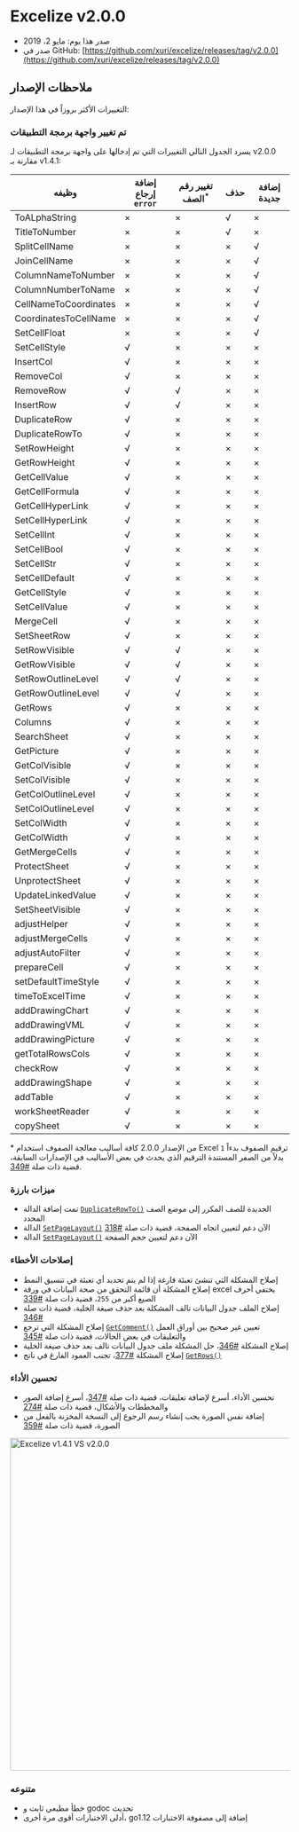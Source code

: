 # Excelize v2.0.0

* صدر هذا يوم: مايو 2، 2019
* صدر في GitHub: [https://github.com/xuri/excelize/releases/tag/v2.0.0](https://github.com/xuri/excelize/releases/tag/v2.0.0)

## ملاحظات الإصدار

التغييرات الأكثر بروزاً في هذا الإصدار:

### تم تغيير واجهة برمجة التطبيقات

يسرد الجدول التالي التغييرات التي تم إدخالها على واجهة برمجة التطبيقات لـ v2.0.0 مقارنة بـ v1.4.1:

|وظيفه|إضافة إرجاع `error`|تغيير رقم الصف<sup>\*</sup>|حذف|إضافة جديدة|
|---|---|---|---|---|
|ToALphaString|&times;|&times;|&radic;|&times;|
|TitleToNumber|&times;|&times;|&radic;|&times;|
|SplitCellName|&times;|&times;|&times;|&radic;|
|JoinCellName|&times;|&times;|&times;|&radic;|
|ColumnNameToNumber|&times;|&times;|&times;|&radic;|
|ColumnNumberToName|&times;|&times;|&times;|&radic;|
|CellNameToCoordinates|&times;|&times;|&times;|&radic;|
|CoordinatesToCellName|&times;|&times;|&times;|&radic;|
|SetCellFloat|&times;|&times;|&times;|&radic;|
|SetCellStyle|&radic;|&times;|&times;|&times;|
|InsertCol|&radic;|&times;|&times;|&times;|
|RemoveCol|&radic;|&times;|&times;|&times;|
|RemoveRow|&radic;|&radic;|&times;|&times;|
|InsertRow|&radic;|&radic;|&times;|&times;|
|DuplicateRow|&radic;|&times;|&times;|&times;|
|DuplicateRowTo|&radic;|&times;|&times;|&times;|
|SetRowHeight|&radic;|&times;|&times;|&times;|
|GetRowHeight|&radic;|&times;|&times;|&times;|
|GetCellValue|&radic;|&times;|&times;|&times;|
|GetCellFormula|&radic;|&times;|&times;|&times;|
|GetCellHyperLink|&radic;|&times;|&times;|&times;|
|SetCellHyperLink|&radic;|&times;|&times;|&times;|
|SetCellInt|&radic;|&times;|&times;|&times;|
|SetCellBool|&radic;|&times;|&times;|&times;|
|SetCellStr|&radic;|&times;|&times;|&times;|
|SetCellDefault|&radic;|&times;|&times;|&times;|
|GetCellStyle|&radic;|&times;|&times;|&times;|
|SetCellValue|&radic;|&times;|&times;|&times;|
|MergeCell|&radic;|&times;|&times;|&times;|
|SetSheetRow|&radic;|&times;|&times;|&times;|
|SetRowVisible|&radic;|&radic;|&times;|&times;|
|GetRowVisible|&radic;|&radic;|&times;|&times;|
|SetRowOutlineLevel|&radic;|&radic;|&times;|&times;|
|GetRowOutlineLevel|&radic;|&radic;|&times;|&times;|
|GetRows|&radic;|&times;|&times;|&times;|
|Columns|&radic;|&times;|&times;|&times;|
|SearchSheet|&radic;|&times;|&times;|&times;|
|GetPicture|&radic;|&times;|&times;|&times;|
|GetColVisible|&radic;|&times;|&times;|&times;|
|SetColVisible|&radic;|&times;|&times;|&times;|
|GetColOutlineLevel|&radic;|&times;|&times;|&times;|
|SetColOutlineLevel|&radic;|&times;|&times;|&times;|
|SetColWidth|&radic;|&times;|&times;|&times;|
|GetColWidth|&radic;|&times;|&times;|&times;|
|GetMergeCells|&radic;|&times;|&times;|&times;|
|ProtectSheet|&radic;|&times;|&times;|&times;|
|UnprotectSheet|&radic;|&times;|&times;|&times;|
|UpdateLinkedValue|&radic;|&times;|&times;|&times;|
|SetSheetVisible|&radic;|&times;|&times;|&times;|
|adjustHelper|&radic;|&times;|&times;|&times;|
|adjustMergeCells|&radic;|&times;|&times;|&times;|
|adjustAutoFilter|&radic;|&times;|&times;|&times;|
|prepareCell|&radic;|&times;|&times;|&times;|
|setDefaultTimeStyle|&radic;|&times;|&times;|&times;|
|timeToExcelTime|&radic;|&times;|&times;|&times;|
|addDrawingChart|&radic;|&times;|&times;|&times;|
|addDrawingVML|&radic;|&times;|&times;|&times;|
|addDrawingPicture|&radic;|&times;|&times;|&times;|
|getTotalRowsCols|&radic;|&times;|&times;|&times;|
|checkRow|&radic;|&times;|&times;|&times;|
|addDrawingShape|&radic;|&times;|&times;|&times;|
|addTable|&radic;|&times;|&times;|&times;|
|workSheetReader|&radic;|&times;|&times;|&times;|
|copySheet|&radic;|&times;|&times;|&times;|

\* من الإصدار 2.0.0 كافة أساليب معالجة الصفوف استخدام Excel ترقيم الصفوف بدءاً `1` بدلاً من الصفر المستندة الترقيم الذي يحدث في بعض الأساليب في الإصدارات السابقة، قضية ذات صلة [#349](https://github.com/xuri/excelize/issues/349).

### ميزات بارزة

* تمت إضافة الدالة [`DuplicateRowTo()`](https://pkg.go.dev/github.com/360EntSecGroup-Skylar/excelize/v2@v2.0.0#File.WriteTo) الجديدة للصف المكرر إلى موضع الصف المحدد
* الدالة [`SetPageLayout()`](https://pkg.go.dev/github.com/360EntSecGroup-Skylar/excelize/v2@v2.0.0#File.SetPageLayout) الآن دعم لتعيين اتجاه الصفحة، قضية ذات صلة [#318](https://github.com/xuri/excelize/issues/318)
* الدالة [`SetPageLayout()`](https://pkg.go.dev/github.com/360EntSecGroup-Skylar/excelize/v2@v2.0.0#File.SetPageLayout) الآن دعم لتعيين حجم الصفحة

### إصلاحات الأخطاء

* إصلاح المشكلة التي تنشئ تعبئة فارغة إذا لم يتم تحديد أي تعبئة في تنسيق النمط
* إصلاح المشكلة أن قائمة التحقق من صحة البيانات في ورقة excel يختفي أحرف الصيغ أكبر من `255`، قضية ذات صلة [#339](https://github.com/xuri/excelize/issues/339)
* إصلاح الملف جدول البيانات تالف المشكلة بعد حذف صيغة الخلية، قضية ذات صلة [#346](https://github.com/xuri/excelize/issues/346)
* إصلاح المشكلة التي ترجع [`GetComment()`](https://pkg.go.dev/github.com/360EntSecGroup-Skylar/excelize/v2@v2.0.0#File.GetComment) تعيين غير صحيح بين أوراق العمل والتعليقات في بعض الحالات، قضية ذات صلة [#345](https://github.com/xuri/excelize/issues/345)
* إصلاح المشكلة [#346](https://github.com/xuri/excelize/issues/346)، حل المشكلة ملف جدول البيانات تالف بعد حذف صيغة الخلية
* إصلاح المشكلة [#377](https://github.com/xuri/excelize/issues/377)، تجنب العمود الفارغ في ناتج [`GetRows()`](https://pkg.go.dev/github.com/360EntSecGroup-Skylar/excelize/v2@v2.0.0#File.GetRows)

### تحسين الأداء

* تحسين الأداء، أسرع لإضافة تعليقات، قضية ذات صلة [#347](https://github.com/xuri/excelize/issues/347)، أسرع إضافة الصور والمخططات والأشكال، قضية ذات صلة [#274](https://github.com/xuri/excelize/issues/274)
* إضافة نفس الصورة يجب إنشاء رسم الرجوع إلى النسخة المخزنة بالفعل من الصورة، قضية ذات صلة [#359](https://github.com/xuri/excelize/issues/359)

<img src="https://user-images.githubusercontent.com/2809468/56576273-7e7f1d80-65fa-11e9-8b47-7b171c5e67e3.png" width="600" alt="Excelize v1.4.1 VS v2.0.0">

### متنوعه

* خطأ مطبعي ثابت و godoc تحديث
* أدلى الاختبارات أقوى مرة أخرى، go1.12 إضافة إلى مصفوفة الاختبارات

